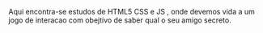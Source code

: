 Aqui encontra-se estudos de HTML5 CSS e JS , onde devemos vida a um jogo de interacao com obejtivo de saber qual o seu amigo secreto.
